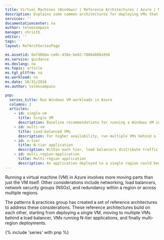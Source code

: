 ```yaml
---
title: Virtual Machines (Windows) | Reference Architectures | Azure | Microsoft Docs
description: Explains some common architectures for deploying VMs that host enterprise-scale applications in Azure.
services: ''
documentationcenter: na
author: telmosampaio
manager: christb
editor: ''
tags: ''
layout: RefArchSeriesPage

ms.assetid: 0afd8bba-ce0c-438e-be82-70064808a956
ms.service: guidance
ms.devlang: na
ms.topic: article
ms.tgt_pltfrm: na
ms.workload: na
ms.date: 10/31/2016
ms.author: telmosampaio

pnp:
  series_title: Run Windows VM workloads in Azure
  columns: 2
  articles:
    - id: single-vm
      title: Single VM
      description: Baseline recommendations for running a Windows VM in Azure.
    - id: multi-vm
      title: Load-balanced VMs
      description: For higher availability, run multiple VMs behind a load balancer.
    - id: n-tier
      title: N-tier application
      description: Within each tier, load balancers distribute traffic across multiple VMs. The database is replicated using SQL Server Always On Availability Groups.
    - id: multi-region-application
      title: Multi-region application
      description: An application deployed to a single region could become unavailable if an incident occurs within that region. For mission-critical applications, consider deploying to more than one region.
---
```

Running a virtual machine (VM) in Azure involves more moving parts than just the VM itself. Other considerations include networking, load balancers, network security groups (NSGs), and redundancy within a region or across multiple regions.

The patterns &amp; practices group has created a set of reference architectures to address these considerations.
These reference architectures build on each other, starting from deploying a single VM, moving to multiple VMs behind a load balancer, VMs running N-tier applications, and finally multi-region deployments.

{% include 'series' with pnp %}

